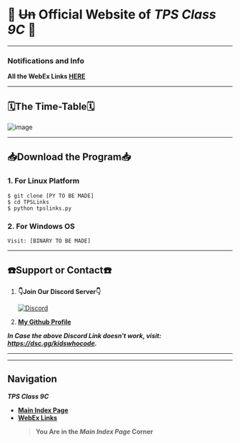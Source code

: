
# 🎉 ~~Un~~ Official Website of _TPS Class 9C_ 🎉

---

### Notifications and Info
**All the WebEx Links [HERE](https://v1s1t0r999.github.io/TPSClass9C/WebEx_Links)**


---

## 🗓️The Time-Table🗓️
						
![image](https://user-images.githubusercontent.com/77138706/122703194-a2882900-d26e-11eb-863c-b1adfa27c2c3.png)


---


## 📥Download the Program📥

### 1. For Linux Platform
```shell
$ git clone [PY TO BE MADE]
$ cd TPSLinks
$ python tpslinks.py
```


### 2. For Windows OS
```shell
Visit: [BINARY TO BE MADE]
```


---



## ☎️Support or Contact☎️ 

1. **👇Join Our Discord Server👇**

   [![Discord](https://discord.com/api/guilds/819085006978023475/embed.png?style=banner3)](https://dsc.gg/KidsWhoCode)
2. [**My Github Profile**](https://github.com/v1s1t0r999/)

***In Case the above Discord Link doesn't work, visit: <https://dsc.gg/kidswhocode>.***

---
---
## Navigation
***TPS Class 9C***
- [**Main Index Page**](https://v1s1t0r999.github.io/TPSClass9C/index)
- [**WebEx Links**](https://v1s1t0r999.github.io/TPSClass9C/WebEx_Links)
    > **You Are in the _Main Index Page_ Corner**

